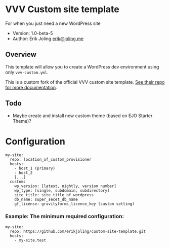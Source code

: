 # VVV Custom site template
For when you just need a new WordPress site

- Version: 1.0-beta-5
- Author: Erik Joling <erik@joling.me>

## Overview
This template will allow you to create a WordPress dev environment using only `vvv-custom.yml`.

This is a custom fork of the official VVV custom site template. [See their repo for more documentation](https://github.com/Varying-Vagrant-Vagrants/custom-site-template).

## Todo
- Maybe create and install new custom theme (based on EJO Starter Theme)?

# Configuration

```
my-site:
  repo: location_of_custom_provisioner
  hosts:
    - host_1 (primary)
    - host_2
    [...]
  custom:
    wp_version: [latest, nightly, version number]
    wp_type: [single, subdomain, subdirectory]
    site_title: site_title_of_wordpress
    db_name: super_secet_db_name
    gf_license: gravityforms_licence_key (custom setting)

```

### Example: The minimum required configuration:

```
my-site:
  repo: https://github.com/erikjoling/custom-site-template.git
  hosts:
    - my-site.test
```